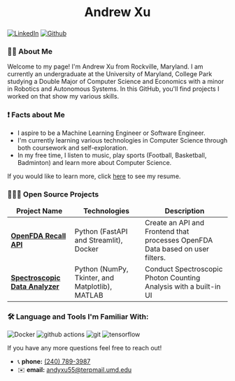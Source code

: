 <h1 align="center">Andrew Xu</h1>

###

<p>
	<a href="https://www.linkedin.com/in/andrewyexu/" target="_blank"><img alt="LinkedIn" src="https://img.shields.io/badge/linkedin-%230077B5.svg?&style=for-the-badge&logo=linkedin&logoColor=white" /></a>
	<a href="https://github.com/AndrewXu55" target="_blank"><img alt="Github" src="https://img.shields.io/badge/GitHub-%2312100E.svg?&style=for-the-badge&logo=Github&logoColor=white" /></a>
</p>

<h3 align="left"> 🧑🏻 About Me</h3>

Welcome to my page! I'm Andrew Xu from Rockville, Maryland. I am currently an undergraduate at the University of Maryland, College Park studying a Double Major of Computer Science and Economics with a minor in Robotics and Autonomous Systems. In this GitHub, you'll find projects I worked on that show my various skills.


### ❗️ Facts about Me
- I aspire to be a Machine Learning Engineer or Software Engineer.
- I'm currently learning various technologies in Computer Science through both coursework and self-exploration.
- In my free time, I listen to music, play sports (Football, Basketball, Badminton) and learn more about Computer Science.
  
If you would like to learn more, click [here](https://github.com/AndrewXu55/AndrewXu55/blob/main/Andrew_Xu_Resume.pdf) to see my resume.

### 🧑🏻‍💻 Open Source Projects
<table>
	<thead align="center">
		<tr border: none;>
			<td><b> Project Name </b></td>
      		<td><b> Technologies </b></td>
      		<td><b> Description </b></td>
    	</tr>
  	</thead>
  	<tbody>
    	<tr>
      		<td><a href="https://github.com/AndrewXu55/OpenFDA-Recall_API"><b>OpenFDA Recall API</b></a></td>
      		<td>Python (FastAPI and Streamlit), Docker</td>
      		<td>Create an API and Frontend that processes OpenFDA Data based on user filters. </td>
    	</tr>
		<tr>
      		<td><a href="https://github.com/AndrewXu55/Spectro-Data-Analyzer"><b>Spectroscopic Data Analyzer
</b></a></td>
      		<td>Python (NumPy, Tkinter, and Matplotlib), MATLAB</td>
      		<td>Conduct Spectroscopic Photon Counting Analysis with a built-in UI</td>
    	</tr>
	</tbody>
</table>

### 🛠 Language and Tools I'm Familiar With:
<p>
	<img alt="Docker" src="https://img.shields.io/badge/-Docker-46a2f1?style=flat-square&logo=docker&logoColor=white" />
  	<img alt="github actions" src="https://img.shields.io/badge/-Github_Actions-2088FF?style=flat-square&logo=github-actions&logoColor=white" />
  	<img alt="git" src="https://img.shields.io/badge/-Git-F05032?style=flat-square&logo=git&logoColor=white" />
	<img alt="tensorflow" src="https://img.shields.io/badge/TensorFlow-%23000000?logo=TensorFlow&color=white" />
</p>

If you have any more questions feel free to reach out!
- 📞 **phone:** <a href="tel:+12407893987"> (240) 789-3987</a>
- ✉️ **email:** <a href="andyxu55@terpmail.umd.edu">andyxu55@terpmail.umd.edu</a>
